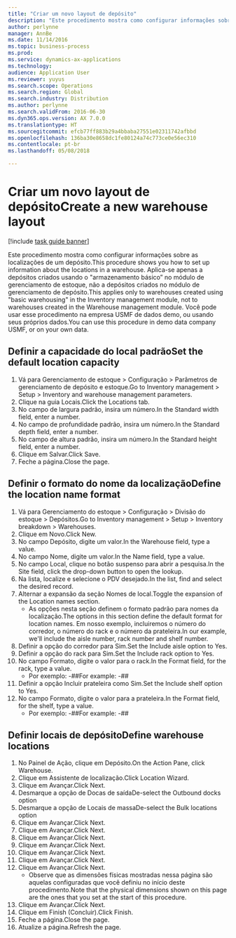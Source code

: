 ```yaml
---
title: "Criar um novo layout de depósito"
description: "Este procedimento mostra como configurar informações sobre as localizações de um depósito."
author: perlynne
manager: AnnBe
ms.date: 11/14/2016
ms.topic: business-process
ms.prod: 
ms.service: dynamics-ax-applications
ms.technology: 
audience: Application User
ms.reviewer: yuyus
ms.search.scope: Operations
ms.search.region: Global
ms.search.industry: Distribution
ms.author: perlynne
ms.search.validFrom: 2016-06-30
ms.dyn365.ops.version: AX 7.0.0
ms.translationtype: HT
ms.sourcegitcommit: efcb77ff883b29a4bbaba27551e02311742afbbd
ms.openlocfilehash: 136ba30e8658dc1fe80124a74c773ce0e56ec310
ms.contentlocale: pt-br
ms.lasthandoff: 05/08/2018

---
```

# <a name="create-a-new-warehouse-layout"></a><span data-ttu-id="6d6c5-103">Criar um novo layout de depósito</span><span class="sxs-lookup"><span data-stu-id="6d6c5-103">Create a new warehouse layout</span></span>

[!include [task guide banner](../../includes/task-guide-banner.md)]

<span data-ttu-id="6d6c5-104">Este procedimento mostra como configurar informações sobre as localizações de um depósito.</span><span class="sxs-lookup"><span data-stu-id="6d6c5-104">This procedure shows you how to set up information about the locations in a warehouse.</span></span> <span data-ttu-id="6d6c5-105">Aplica-se apenas a depósitos criados usando o "armazenamento básico” no módulo de gerenciamento de estoque, não a depósitos criados no módulo de gerenciamento de depósito.</span><span class="sxs-lookup"><span data-stu-id="6d6c5-105">This applies only to warehouses created using "basic warehousing" in the Inventory management module, not to warehouses created in the Warehouse management module.</span></span> <span data-ttu-id="6d6c5-106">Você pode usar esse procedimento na empresa USMF de dados demo, ou usando seus próprios dados.</span><span class="sxs-lookup"><span data-stu-id="6d6c5-106">You can use this procedure in demo data company USMF, or on your own data.</span></span>


## <a name="set-the-default-location-capacity"></a><span data-ttu-id="6d6c5-107">Definir a capacidade do local padrão</span><span class="sxs-lookup"><span data-stu-id="6d6c5-107">Set the default location capacity</span></span>
1. <span data-ttu-id="6d6c5-108">Vá para Gerenciamento de estoque > Configuração > Parâmetros de gerenciamento de depósito e estoque.</span><span class="sxs-lookup"><span data-stu-id="6d6c5-108">Go to Inventory management > Setup > Inventory and warehouse management parameters.</span></span>
2. <span data-ttu-id="6d6c5-109">Clique na guia Locais.</span><span class="sxs-lookup"><span data-stu-id="6d6c5-109">Click the Locations tab.</span></span>
3. <span data-ttu-id="6d6c5-110">No campo de largura padrão, insira um número.</span><span class="sxs-lookup"><span data-stu-id="6d6c5-110">In the Standard width field, enter a number.</span></span>
4. <span data-ttu-id="6d6c5-111">No campo de profundidade padrão, insira um número.</span><span class="sxs-lookup"><span data-stu-id="6d6c5-111">In the Standard depth field, enter a number.</span></span>
5. <span data-ttu-id="6d6c5-112">No campo de altura padrão, insira um número.</span><span class="sxs-lookup"><span data-stu-id="6d6c5-112">In the Standard height field, enter a number.</span></span>
6. <span data-ttu-id="6d6c5-113">Clique em Salvar.</span><span class="sxs-lookup"><span data-stu-id="6d6c5-113">Click Save.</span></span>
7. <span data-ttu-id="6d6c5-114">Feche a página.</span><span class="sxs-lookup"><span data-stu-id="6d6c5-114">Close the page.</span></span>

## <a name="define-the-location-name-format"></a><span data-ttu-id="6d6c5-115">Definir o formato do nome da localização</span><span class="sxs-lookup"><span data-stu-id="6d6c5-115">Define the location name format</span></span>
1. <span data-ttu-id="6d6c5-116">Vá para Gerenciamento do estoque > Configuração > Divisão do estoque > Depósitos.</span><span class="sxs-lookup"><span data-stu-id="6d6c5-116">Go to Inventory management > Setup > Inventory breakdown > Warehouses.</span></span>
2. <span data-ttu-id="6d6c5-117">Clique em Novo.</span><span class="sxs-lookup"><span data-stu-id="6d6c5-117">Click New.</span></span>
3. <span data-ttu-id="6d6c5-118">No campo Depósito, digite um valor.</span><span class="sxs-lookup"><span data-stu-id="6d6c5-118">In the Warehouse field, type a value.</span></span>
4. <span data-ttu-id="6d6c5-119">No campo Nome, digite um valor.</span><span class="sxs-lookup"><span data-stu-id="6d6c5-119">In the Name field, type a value.</span></span>
5. <span data-ttu-id="6d6c5-120">No campo Local, clique no botão suspenso para abrir a pesquisa.</span><span class="sxs-lookup"><span data-stu-id="6d6c5-120">In the Site field, click the drop-down button to open the lookup.</span></span>
6. <span data-ttu-id="6d6c5-121">Na lista, localize e selecione o PDV desejado.</span><span class="sxs-lookup"><span data-stu-id="6d6c5-121">In the list, find and select the desired record.</span></span>
7. <span data-ttu-id="6d6c5-122">Alternar a expansão da seção Nomes de local.</span><span class="sxs-lookup"><span data-stu-id="6d6c5-122">Toggle the expansion of the Location names section.</span></span>
    * <span data-ttu-id="6d6c5-123">As opções nesta seção definem o formato padrão para nomes da localização.</span><span class="sxs-lookup"><span data-stu-id="6d6c5-123">The options in this section define the default format for location names.</span></span> <span data-ttu-id="6d6c5-124">Em nosso exemplo, incluiremos o número do corredor, o número do rack e o número da prateleira.</span><span class="sxs-lookup"><span data-stu-id="6d6c5-124">In our example, we'll include the aisle number, rack number and shelf number.</span></span>  
8. <span data-ttu-id="6d6c5-125">Definir a opção do corredor para Sim.</span><span class="sxs-lookup"><span data-stu-id="6d6c5-125">Set the Include aisle option to Yes.</span></span>
9. <span data-ttu-id="6d6c5-126">Definir a opção do rack para Sim.</span><span class="sxs-lookup"><span data-stu-id="6d6c5-126">Set the Include rack option to Yes.</span></span>
10. <span data-ttu-id="6d6c5-127">No campo Formato, digite o valor para o rack.</span><span class="sxs-lookup"><span data-stu-id="6d6c5-127">In the Format field, for the rack, type a value.</span></span>
    * <span data-ttu-id="6d6c5-128">Por exemplo: -##</span><span class="sxs-lookup"><span data-stu-id="6d6c5-128">For example: -##</span></span>  
11. <span data-ttu-id="6d6c5-129">Definir a opção Incluir prateleira como Sim.</span><span class="sxs-lookup"><span data-stu-id="6d6c5-129">Set the Include shelf option to Yes.</span></span>
12. <span data-ttu-id="6d6c5-130">No campo Formato, digite o valor para a prateleira.</span><span class="sxs-lookup"><span data-stu-id="6d6c5-130">In the Format field, for the shelf, type a value.</span></span>
    * <span data-ttu-id="6d6c5-131">Por exemplo: -##</span><span class="sxs-lookup"><span data-stu-id="6d6c5-131">For example: -##</span></span>  

## <a name="define-warehouse-locations"></a><span data-ttu-id="6d6c5-132">Definir locais de depósito</span><span class="sxs-lookup"><span data-stu-id="6d6c5-132">Define warehouse locations</span></span>
1. <span data-ttu-id="6d6c5-133">No Painel de Ação, clique em Depósito.</span><span class="sxs-lookup"><span data-stu-id="6d6c5-133">On the Action Pane, click Warehouse.</span></span>
2. <span data-ttu-id="6d6c5-134">Clique em Assistente de localização.</span><span class="sxs-lookup"><span data-stu-id="6d6c5-134">Click Location Wizard.</span></span>
3. <span data-ttu-id="6d6c5-135">Clique em Avançar.</span><span class="sxs-lookup"><span data-stu-id="6d6c5-135">Click Next.</span></span>
4. <span data-ttu-id="6d6c5-136">Desmarque a opção de Docas de saída</span><span class="sxs-lookup"><span data-stu-id="6d6c5-136">De-select the Outbound docks option</span></span>
5. <span data-ttu-id="6d6c5-137">Desmarque a opção de Locais de massa</span><span class="sxs-lookup"><span data-stu-id="6d6c5-137">De-select the Bulk locations option</span></span>
6. <span data-ttu-id="6d6c5-138">Clique em Avançar.</span><span class="sxs-lookup"><span data-stu-id="6d6c5-138">Click Next.</span></span>
7. <span data-ttu-id="6d6c5-139">Clique em Avançar.</span><span class="sxs-lookup"><span data-stu-id="6d6c5-139">Click Next.</span></span>
8. <span data-ttu-id="6d6c5-140">Clique em Avançar.</span><span class="sxs-lookup"><span data-stu-id="6d6c5-140">Click Next.</span></span>
9. <span data-ttu-id="6d6c5-141">Clique em Avançar.</span><span class="sxs-lookup"><span data-stu-id="6d6c5-141">Click Next.</span></span>
10. <span data-ttu-id="6d6c5-142">Clique em Avançar.</span><span class="sxs-lookup"><span data-stu-id="6d6c5-142">Click Next.</span></span>
11. <span data-ttu-id="6d6c5-143">Clique em Avançar.</span><span class="sxs-lookup"><span data-stu-id="6d6c5-143">Click Next.</span></span>
12. <span data-ttu-id="6d6c5-144">Clique em Avançar.</span><span class="sxs-lookup"><span data-stu-id="6d6c5-144">Click Next.</span></span>
    * <span data-ttu-id="6d6c5-145">Observe que as dimensões físicas mostradas nessa página são aquelas configuradas que você definiu no início deste procedimento.</span><span class="sxs-lookup"><span data-stu-id="6d6c5-145">Note that the physical dimensions shown on this page are the ones that you set at the start of this procedure.</span></span>  
13. <span data-ttu-id="6d6c5-146">Clique em Avançar.</span><span class="sxs-lookup"><span data-stu-id="6d6c5-146">Click Next.</span></span>
14. <span data-ttu-id="6d6c5-147">Clique em Finish (Concluir).</span><span class="sxs-lookup"><span data-stu-id="6d6c5-147">Click Finish.</span></span>
15. <span data-ttu-id="6d6c5-148">Feche a página.</span><span class="sxs-lookup"><span data-stu-id="6d6c5-148">Close the page.</span></span>
16. <span data-ttu-id="6d6c5-149">Atualize a página.</span><span class="sxs-lookup"><span data-stu-id="6d6c5-149">Refresh the page.</span></span>

